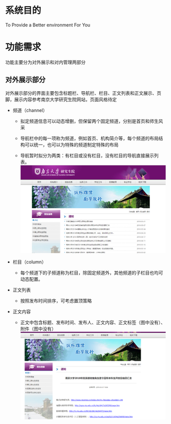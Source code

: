 # 系统目的

To Provide a Better environment For You

# 功能需求

功能主要分为对外展示和对内管理两部分

## 对外展示部分

对外展示部分的界面主要包含标题栏、导航栏、栏目、正文列表和正文展示、页脚，展示内容参考南京大学研究生院网站，页面风格待定

* 频道（channel）
  * 拟定频道信息可以动态增删，但保留两个固定频道，分别是首页和师生风采

  * 导航栏中的每一项称为频道，例如首页、机构简介等，每个频道的布局结构可以统一，也可以为特殊的频道制定特殊的布局

  * 导航暂时拟分为两类：有栏目或没有栏目，没有栏目的导航直接展示列表。![](/assets/channel.png)



* 栏目（column）
  * 每个频道下的子频道称为栏目，除固定频道外，其他频道的子栏目也均可动态配置。
* 正文列表
  * 按照发布时间排序，可考虑置顶策略
* 正文内容
  * 正文中包含标题、发布时间、发布人、正文内容、正文标签（图中没有）、附件（图中没有）![](/assets/content.png)



